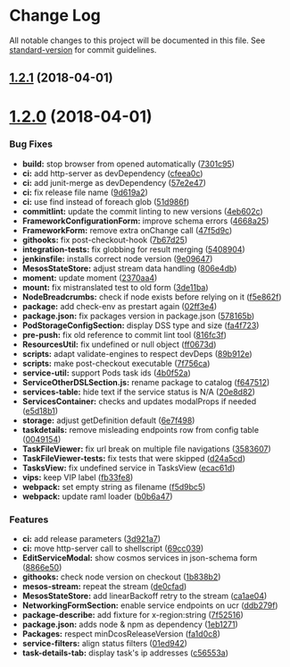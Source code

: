 # Change Log

All notable changes to this project will be documented in this file. See [standard-version](https://github.com/conventional-changelog/standard-version) for commit guidelines.

<a name="1.2.1"></a>
## [1.2.1](https://github.com/dcos/dcos-ui/compare/v1.2.0...v1.2.1) (2018-04-01)



<a name="1.2.0"></a>
# [1.2.0](https://github.com/dcos/dcos-ui/compare/v1.12.0-rc.1...v1.2.0) (2018-04-01)


### Bug Fixes

* **build:** stop browser from opened automatically ([7301c95](https://github.com/dcos/dcos-ui/commit/7301c95))
* **ci:** add http-server as devDependency ([cfeea0c](https://github.com/dcos/dcos-ui/commit/cfeea0c))
* **ci:** add junit-merge as devDependency ([57e2e47](https://github.com/dcos/dcos-ui/commit/57e2e47))
* **ci:** fix release file name ([9d619a2](https://github.com/dcos/dcos-ui/commit/9d619a2))
* **ci:** use find instead of foreach glob ([51d986f](https://github.com/dcos/dcos-ui/commit/51d986f))
* **commitlint:** update the commit linting to new versions ([4eb602c](https://github.com/dcos/dcos-ui/commit/4eb602c))
* **FrameworkConfigurationForm:** improve schema errors ([4668a25](https://github.com/dcos/dcos-ui/commit/4668a25))
* **FrameworkForm:** remove extra onChange call ([47f5d9c](https://github.com/dcos/dcos-ui/commit/47f5d9c))
* **githooks:** fix post-checkout-hook ([7b67d25](https://github.com/dcos/dcos-ui/commit/7b67d25))
* **integration-tests:** fix globbing for result merging ([5408904](https://github.com/dcos/dcos-ui/commit/5408904))
* **jenkinsfile:** installs correct node version ([9e09647](https://github.com/dcos/dcos-ui/commit/9e09647))
* **MesosStateStore:** adjust stream data handling ([806e4db](https://github.com/dcos/dcos-ui/commit/806e4db))
* **moment:** update moment ([2370aa4](https://github.com/dcos/dcos-ui/commit/2370aa4))
* **mount:** fix mistranslated test to old form ([3de11ba](https://github.com/dcos/dcos-ui/commit/3de11ba))
* **NodeBreadcrumbs:** check if node exists before relying on it ([f5e862f](https://github.com/dcos/dcos-ui/commit/f5e862f))
* **package:** add check-env as prestart again ([02ff3e4](https://github.com/dcos/dcos-ui/commit/02ff3e4))
* **package.json:** fix packages version in package.json ([578165b](https://github.com/dcos/dcos-ui/commit/578165b))
* **PodStorageConfigSection:** display DSS type and size ([fa4f723](https://github.com/dcos/dcos-ui/commit/fa4f723))
* **pre-push:** fix old reference to commit lint tool ([816fc3f](https://github.com/dcos/dcos-ui/commit/816fc3f))
* **ResourcesUtil:** fix undefined or null object ([ff0673d](https://github.com/dcos/dcos-ui/commit/ff0673d))
* **scripts:** adapt validate-engines to respect devDeps ([89b912e](https://github.com/dcos/dcos-ui/commit/89b912e))
* **scripts:** make post-checkout executable ([7f756ca](https://github.com/dcos/dcos-ui/commit/7f756ca))
* **service-util:** support Pods task ids ([4b0f52a](https://github.com/dcos/dcos-ui/commit/4b0f52a))
* **ServiceOtherDSLSection.js:** rename package to catalog ([f647512](https://github.com/dcos/dcos-ui/commit/f647512))
* **services-table:** hide text if the service status is N/A ([20e8d82](https://github.com/dcos/dcos-ui/commit/20e8d82))
* **ServicesContainer:** checks and updates modalProps if needed ([e5d18b1](https://github.com/dcos/dcos-ui/commit/e5d18b1))
* **storage:** adjust getDefinition default ([6e7f498](https://github.com/dcos/dcos-ui/commit/6e7f498))
* **taskdetails:** remove misleading endpoints row from config table ([0049154](https://github.com/dcos/dcos-ui/commit/0049154))
* **TaskFileViewer:** fix url break on multiple file navigations ([3583607](https://github.com/dcos/dcos-ui/commit/3583607))
* **TaskFileViewer-tests:** fix tests that were skipped ([d24a5cd](https://github.com/dcos/dcos-ui/commit/d24a5cd))
* **TasksView:** fix undefined service in TasksView ([ecac61d](https://github.com/dcos/dcos-ui/commit/ecac61d))
* **vips:** keep VIP label ([fb33fe8](https://github.com/dcos/dcos-ui/commit/fb33fe8))
* **webpack:** set empty string as filename ([f5d9bc5](https://github.com/dcos/dcos-ui/commit/f5d9bc5))
* **webpack:** update raml loader ([b0b6a47](https://github.com/dcos/dcos-ui/commit/b0b6a47))


### Features

* **ci:** add release parameters ([3d921a7](https://github.com/dcos/dcos-ui/commit/3d921a7))
* **ci:** move http-server call to shellscript ([69cc039](https://github.com/dcos/dcos-ui/commit/69cc039))
* **EditServiceModal:** show cosmos services in json-schema form ([8866e50](https://github.com/dcos/dcos-ui/commit/8866e50))
* **githooks:** check node version on checkout ([1b838b2](https://github.com/dcos/dcos-ui/commit/1b838b2))
* **mesos-stream:** repeat the stream ([de0cfad](https://github.com/dcos/dcos-ui/commit/de0cfad))
* **MesosStateStore:** add linearBackoff retry to the stream ([ca1ae04](https://github.com/dcos/dcos-ui/commit/ca1ae04))
* **NetworkingFormSection:** enable service endpoints on ucr ([ddb279f](https://github.com/dcos/dcos-ui/commit/ddb279f))
* **package-describe:** add fixture for x-region:string ([7f52516](https://github.com/dcos/dcos-ui/commit/7f52516))
* **package.json:** adds node & npm as dependency ([1eb1271](https://github.com/dcos/dcos-ui/commit/1eb1271))
* **Packages:** respect minDcosReleaseVersion ([fa1d0c8](https://github.com/dcos/dcos-ui/commit/fa1d0c8))
* **service-filters:** align status filters ([01ed942](https://github.com/dcos/dcos-ui/commit/01ed942))
* **task-details-tab:** display task's ip addresses ([c56553a](https://github.com/dcos/dcos-ui/commit/c56553a))
